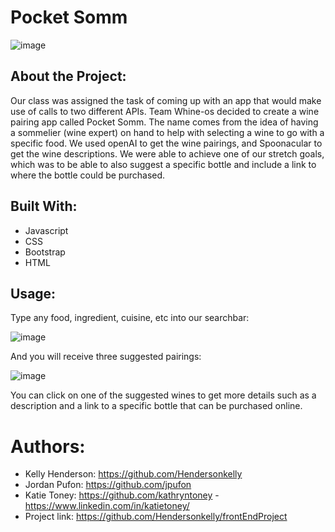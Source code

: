 # Pocket Somm

![image](https://user-images.githubusercontent.com/127783825/234340989-b76bd85f-25a6-433c-9733-2af236a04947.png)

## About the Project:
Our class was assigned the task of coming up with an app that would make use of calls to two different APIs.  Team Whine-os decided to create a wine pairing app called Pocket Somm.  The name comes from the idea of having a sommelier (wine expert) on hand to help with selecting a wine to go with a specific food.  We used openAI to get the wine pairings, and Spoonacular to get the wine descriptions.  We were able to achieve one of our stretch goals, which was to be able to also suggest a specific bottle and include a link to where the bottle could be purchased.  

## Built With:
- Javascript
- CSS
- Bootstrap
- HTML

## Usage:
Type any food, ingredient, cuisine, etc into our searchbar:

![image](https://user-images.githubusercontent.com/127783825/234334373-2c5cbba4-aaac-4f00-b514-22e22579d5bf.png)

And you will receive three suggested pairings:

![image](https://user-images.githubusercontent.com/127783825/234334501-bb4dd89e-9b72-4df6-a0cf-5bc452c3c5f0.png)

You can click on one of the suggested wines to get more details such as a description and a link to a specific bottle that can be purchased online.

# Authors:
- Kelly Henderson:  https://github.com/Hendersonkelly
- Jordan Pufon:  https://github.com/jpufon
- Katie Toney:  https://github.com/kathryntoney - https://www.linkedin.com/in/katietoney/
- Project link:  https://github.com/Hendersonkelly/frontEndProject
